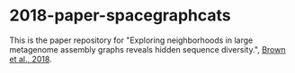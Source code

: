 # 2018-paper-spacegraphcats

This is the paper repository for "Exploring neighborhoods in large
metagenome assembly graphs reveals hidden sequence diversity.",
[Brown et al., 2018](https://www.biorxiv.org/content/early/2018/11/05/462788).

